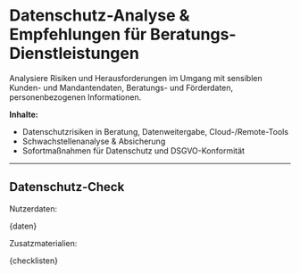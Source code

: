 # Datenschutz-Analyse & Empfehlungen für Beratungs-Dienstleistungen

Analysiere Risiken und Herausforderungen im Umgang mit sensiblen Kunden- und Mandantendaten, Beratungs- und Förderdaten, personenbezogenen Informationen.

**Inhalte:**
- Datenschutzrisiken in Beratung, Datenweitergabe, Cloud-/Remote-Tools
- Schwachstellenanalyse & Absicherung
- Sofortmaßnahmen für Datenschutz und DSGVO-Konformität

---

## Datenschutz-Check

Nutzerdaten:

{daten}

Zusatzmaterialien:

{checklisten}
